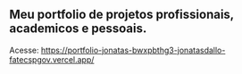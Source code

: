 ## Meu portfolio de projetos profissionais, academicos e pessoais.

Acesse: https://portfolio-jonatas-bwxpbthg3-jonatasdallo-fatecspgov.vercel.app/
